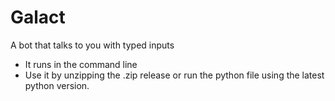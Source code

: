 # Galact
A bot that talks to you with typed inputs
- It runs in the command line
- Use it by unzipping the .zip release or run the python file using the latest python version.
